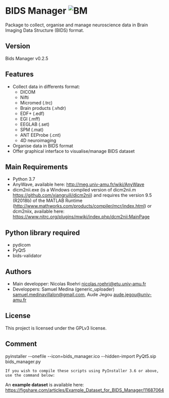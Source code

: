 #  BIDS Manager ![BM](bids_manager/bids_manager.ico "BIDS_Manager")
Package to collect, organise and manage neuroscience data in Brain Imaging Data Structure (BIDS) format.


## Version
Bids Manager v0.2.5

## Features
* Collect data in differents format:
  * DICOM
  * Nifti
  * Micromed (.trc)
  * Brain products (.vhdr)
  * EDF+ (.edf)
  * EGI (.mff)
  * EEGLAB (.set)
  * SPM (.mat)
  * ANT EEProbe (.cnt)
  * 4D neuroimaging 
* Organise data in BIDS format
* Offer graphical interface to visualise/manage BIDS dataset

## Main Requirements
* Python 3.7
* AnyWave, available here: http://meg.univ-amu.fr/wiki/AnyWave
* dicm2nii.exe (is a Windows compiled version of dicm2nii.m https://github.com/xiangruili/dicm2nii) and requires the version 9.5 (R2018b) of the MATLAB Runtime (http://www.mathworks.com/products/compiler/mcr/index.html)
  or dcm2niix, available here: https://www.nitrc.org/plugins/mwiki/index.php/dcm2nii:MainPage
## Python library required
* pydicom
* PyQt5
* bids-validator

## Authors
* Main developper: Nicolas Roehri <nicolas.roehri@etu.univ-amu.fr>
* Developpers: Samuel Medina (generic_uploader) <samuel.medinavillalon@gmail.com>, 
		Aude Jegou <aude.jegou@univ-amu.fr>

## License
This project is licensed under the GPLv3 license.

## Comment
pyinstaller --onefile --icon=bids_manager.ico --hidden-import PyQt5.sip bids_manager.py
```
If you wish to compile these scripts using PyInstaller 3.6 or above, use the command below:
```
An **example dataset** is available here: https://figshare.com/articles/Example_Dataset_for_BIDS_Manager/11687064
